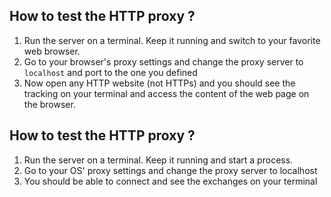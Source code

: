 ## How to test the HTTP proxy ?



1. Run the server on a terminal. Keep it running and switch to your favorite web browser.
2. Go to your browser's proxy settings and change the proxy server to `localhost` and port to the one you defined
3. Now open any HTTP website (not HTTPs) and you should see the tracking on your terminal and access the content of the web page on the browser.



## How to test the HTTP proxy ?

1. Run the server on a terminal. Keep it running and start a process.
2. Go to your OS' proxy settings and change the proxy server to localhost
3. You should be able to connect and see the exchanges on your terminal